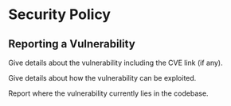 # Security Policy

## Reporting a Vulnerability

Give details about the vulnerability including the CVE link (if any).

Give details about how the vulnerability can be exploited.

Report where the vulnerability currently lies in the codebase.
